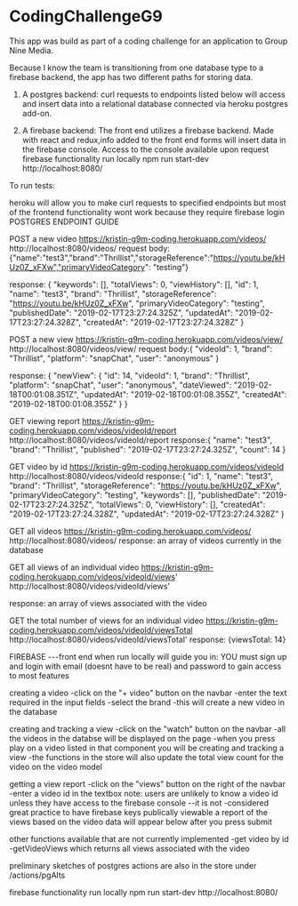 # CodingChallengeG9

This app was build as part of a coding challenge for an application to Group Nine Media.

Because I know the team is transitioning from one database type to a firebase backend, the app has two different paths for storing data.

1.  A postgres backend: curl requests to endpoints listed below will access and insert data into a relational database connected via heroku postgres add-on.

2.  A firebase backend: The front end utilizes a firebase backend. Made with react and redux,info added to the front end forms will insert data in the firebase console.
    Access to the console available upon request
    firebase functionality
    run locally
    npm run start-dev
    http://localhost:8080/

To run tests:

heroku will allow you to make curl requests to specified endpoints
but most of the frontend functionality wont work because they require firebase login
POSTGRES ENDPOINT GUIDE

POST
a new video
https://kristin-g9m-coding.herokuapp.com/videos/
http://localhost:8080/videos/
request body:{"name":"test3","brand":"Thrillist","storageReference":"https://youtu.be/kHUz0Z_xFXw","primaryVideoCategory": "testing"}

response: {
"keywords": [],
"totalViews": 0,
"viewHistory": [],
"id": 1,
"name": "test3",
"brand": "Thrillist",
"storageReference": "https://youtu.be/kHUz0Z_xFXw",
"primaryVideoCategory": "testing",
"publishedDate": "2019-02-17T23:27:24.325Z",
"updatedAt": "2019-02-17T23:27:24.328Z",
"createdAt": "2019-02-17T23:27:24.328Z"
}

POST
a new view
https://kristin-g9m-coding.herokuapp.com/videos/view/
http://localhost:8080/videos/view/
request body:{ "videoId": 1,
"brand": "Thrillist",
"platform": "snapChat",
"user": "anonymous"
}

response: {
"newView": {
"id": 14,
"videoId": 1,
"brand": "Thrillist",
"platform": "snapChat",
"user": "anonymous",
"dateViewed": "2019-02-18T00:01:08.351Z",
"updatedAt": "2019-02-18T00:01:08.355Z",
"createdAt": "2019-02-18T00:01:08.355Z"
}
}

GET viewing report
https://kristin-g9m-coding.herokuapp.com/videos/videoId/report
http://localhost:8080/videos/videoId/report
response:{
"name": "test3",
"brand": "Thrillist",
"published": "2019-02-17T23:27:24.325Z",
"count": 14
}

GET video by id
https://kristin-g9m-coding.herokuapp.com/videos/videoId
http://localhost:8080/videos/videoId
response:{
"id": 1,
"name": "test3",
"brand": "Thrillist",
"storageReference": "https://youtu.be/kHUz0Z_xFXw",
"primaryVideoCategory": "testing",
"keywords": [],
"publishedDate": "2019-02-17T23:27:24.325Z",
"totalViews": 0,
"viewHistory": [],
"createdAt": "2019-02-17T23:27:24.328Z",
"updatedAt": "2019-02-17T23:27:24.328Z"
}

GET all videos
https://kristin-g9m-coding.herokuapp.com/videos/
http://localhost:8080/videos/
response: an array of videos currently in the database

GET all views of an individual video
https://kristin-g9m-coding.herokuapp.com/videos/videoId/views'
http://localhost:8080/videos/videoId/views'

response: an array of views associated with the video

GET the total number of views for an individual video
https://kristin-g9m-coding.herokuapp.com/videos/videoId/viewsTotal
http://localhost:8080/videos/videoId/viewsTotal'
response: {viewsTotal: 14}

FIREBASE ---front end when run locally will guide you in:
YOU must sign up and login with email (doesnt have to be real) and password to gain access to most features

creating a video
-click on the "+ video" button on the navbar
-enter the text required in the input fields
-select the brand
-this will create a new video in the database

creating and tracking a view
-click on the "watch" button on the navbar
-all the videos in the databse will be displayed on the page
-when you press play on a video listed in that component you will be creating and tracking a view
-the functions in the store will also update the total view count for the video on the video model

getting a view report
-click on the "views" button on the right of the navbar
-enter a video id in the textbox
note: users are unlikely to know a video id unless they have access to the firebase console --it is not -considered great practice to have firebase keys publically viewable
a report of the views based on the video data will appear below after you press submit

other functions available that are not currently implemented
-get video by id
-getVideoViews which returns all views associated with the video

preliminary sketches of postgres actions are also in the store under /actions/pgAlts

firebase functionality
run locally
npm run start-dev
http://localhost:8080/
